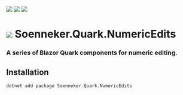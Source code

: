 ﻿[![](https://img.shields.io/nuget/v/soenneker.quark.numericedits.svg?style=for-the-badge)](https://www.nuget.org/packages/soenneker.quark.numericedits/)
[![](https://img.shields.io/github/actions/workflow/status/soenneker/soenneker.quark.numericedits/publish-package.yml?style=for-the-badge)](https://github.com/soenneker/soenneker.quark.numericedits/actions/workflows/publish-package.yml)
[![](https://img.shields.io/nuget/dt/soenneker.quark.numericedits.svg?style=for-the-badge)](https://www.nuget.org/packages/soenneker.quark.numericedits/)

# ![](https://user-images.githubusercontent.com/4441470/224455560-91ed3ee7-f510-4041-a8d2-3fc093025112.png) Soenneker.Quark.NumericEdits
### A series of Blazor Quark components for numeric editing.

## Installation

```
dotnet add package Soenneker.Quark.NumericEdits
```
